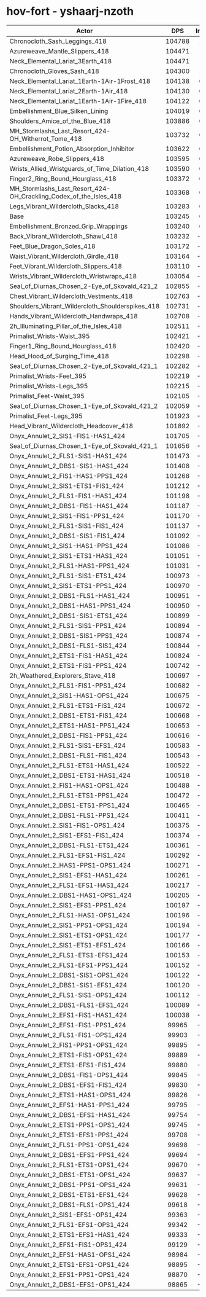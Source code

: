# hov-fort - yshaarj-nzoth
| Actor | DPS | Increase |
|---|:---:|:---:|
|Chronocloth_Sash_Leggings_418|104788|1.49%|
|Azureweave_Mantle_Slippers_418|104471|1.19%|
|Neck_Elemental_Lariat_3Earth_418|104471|1.19%|
|Chronocloth_Gloves_Sash_418|104300|1.02%|
|Neck_Elemental_Lariat_1Earth-1Air-1Frost_418|104138|0.86%|
|Neck_Elemental_Lariat_2Earth-1Air_418|104130|0.86%|
|Neck_Elemental_Lariat_1Earth-1Air-1Fire_418|104122|0.85%|
|Embellishment_Blue_Silken_Lining|104019|0.75%|
|Shoulders_Amice_of_the_Blue_418|103886|0.62%|
|MH_Stormlashs_Last_Resort_424-OH_Witherrot_Tome_418|103732|0.47%|
|Embellishment_Potion_Absorption_Inhibitor|103622|0.37%|
|Azureweave_Robe_Slippers_418|103595|0.34%|
|Wrists_Allied_Wristguards_of_Time_Dilation_418|103590|0.33%|
|Finger2_Ring_Bound_Hourglass_418|103372|0.12%|
|MH_Stormlashs_Last_Resort_424-OH_Crackling_Codex_of_the_Isles_418|103368|0.12%|
|Legs_Vibrant_Wildercloth_Slacks_418|103283|0.04%|
|Base|103245|0.00%|
|Embellishment_Bronzed_Grip_Wrappings|103240|0.00%|
|Back_Vibrant_Wildercloth_Shawl_418|103232|-0.01%|
|Feet_Blue_Dragon_Soles_418|103172|-0.07%|
|Waist_Vibrant_Wildercloth_Girdle_418|103164|-0.08%|
|Feet_Vibrant_Wildercloth_Slippers_418|103110|-0.13%|
|Wrists_Vibrant_Wildercloth_Wristwraps_418|103054|-0.18%|
|Seal_of_Diurnas_Chosen_2-Eye_of_Skovald_421_2|102855|-0.38%|
|Chest_Vibrant_Wildercloth_Vestments_418|102763|-0.47%|
|Shoulders_Vibrant_Wildercloth_Shoulderspikes_418|102731|-0.50%|
|Hands_Vibrant_Wildercloth_Handwraps_418|102708|-0.52%|
|2h_Illuminating_Pillar_of_the_Isles_418|102511|-0.71%|
|Primalist_Wrists-Waist_395|102421|-0.80%|
|Finger1_Ring_Bound_Hourglass_418|102420|-0.80%|
|Head_Hood_of_Surging_Time_418|102298|-0.92%|
|Seal_of_Diurnas_Chosen_2-Eye_of_Skovald_421_1|102282|-0.93%|
|Primalist_Wrists-Feet_395|102219|-0.99%|
|Primalist_Wrists-Legs_395|102215|-1.00%|
|Primalist_Feet-Waist_395|102105|-1.10%|
|Seal_of_Diurnas_Chosen_1-Eye_of_Skovald_421_2|102059|-1.15%|
|Primalist_Feet-Legs_395|101923|-1.28%|
|Head_Vibrant_Wildercloth_Headcover_418|101892|-1.31%|
|Onyx_Annulet_2_SIS1-FIS1-HAS1_424|101705|-1.49%|
|Seal_of_Diurnas_Chosen_1-Eye_of_Skovald_421_1|101656|-1.54%|
|Onyx_Annulet_2_FLS1-SIS1-HAS1_424|101473|-1.72%|
|Onyx_Annulet_2_DBS1-SIS1-HAS1_424|101408|-1.78%|
|Onyx_Annulet_2_FIS1-HAS1-PPS1_424|101268|-1.91%|
|Onyx_Annulet_2_SIS1-ETS1-FIS1_424|101212|-1.97%|
|Onyx_Annulet_2_FLS1-FIS1-HAS1_424|101198|-1.98%|
|Onyx_Annulet_2_DBS1-FIS1-HAS1_424|101187|-1.99%|
|Onyx_Annulet_2_SIS1-FIS1-PPS1_424|101170|-2.01%|
|Onyx_Annulet_2_FLS1-SIS1-FIS1_424|101137|-2.04%|
|Onyx_Annulet_2_DBS1-SIS1-FIS1_424|101092|-2.09%|
|Onyx_Annulet_2_SIS1-HAS1-PPS1_424|101086|-2.09%|
|Onyx_Annulet_2_SIS1-ETS1-HAS1_424|101051|-2.13%|
|Onyx_Annulet_2_FLS1-HAS1-PPS1_424|101031|-2.14%|
|Onyx_Annulet_2_FLS1-SIS1-ETS1_424|100973|-2.20%|
|Onyx_Annulet_2_SIS1-ETS1-PPS1_424|100970|-2.20%|
|Onyx_Annulet_2_DBS1-FLS1-HAS1_424|100951|-2.22%|
|Onyx_Annulet_2_DBS1-HAS1-PPS1_424|100950|-2.22%|
|Onyx_Annulet_2_DBS1-SIS1-ETS1_424|100899|-2.27%|
|Onyx_Annulet_2_FLS1-SIS1-PPS1_424|100894|-2.28%|
|Onyx_Annulet_2_DBS1-SIS1-PPS1_424|100874|-2.30%|
|Onyx_Annulet_2_DBS1-FLS1-SIS1_424|100844|-2.33%|
|Onyx_Annulet_2_ETS1-FIS1-HAS1_424|100824|-2.34%|
|Onyx_Annulet_2_ETS1-FIS1-PPS1_424|100742|-2.42%|
|2h_Weathered_Explorers_Stave_418|100697|-2.47%|
|Onyx_Annulet_2_FLS1-FIS1-PPS1_424|100682|-2.48%|
|Onyx_Annulet_2_SIS1-HAS1-OPS1_424|100675|-2.49%|
|Onyx_Annulet_2_FLS1-ETS1-FIS1_424|100672|-2.49%|
|Onyx_Annulet_2_DBS1-ETS1-FIS1_424|100668|-2.50%|
|Onyx_Annulet_2_ETS1-HAS1-PPS1_424|100653|-2.51%|
|Onyx_Annulet_2_DBS1-FIS1-PPS1_424|100616|-2.55%|
|Onyx_Annulet_2_FLS1-SIS1-EFS1_424|100583|-2.58%|
|Onyx_Annulet_2_DBS1-FLS1-FIS1_424|100543|-2.62%|
|Onyx_Annulet_2_FLS1-ETS1-HAS1_424|100522|-2.64%|
|Onyx_Annulet_2_DBS1-ETS1-HAS1_424|100518|-2.64%|
|Onyx_Annulet_2_FIS1-HAS1-OPS1_424|100488|-2.67%|
|Onyx_Annulet_2_FLS1-ETS1-PPS1_424|100472|-2.69%|
|Onyx_Annulet_2_DBS1-ETS1-PPS1_424|100465|-2.69%|
|Onyx_Annulet_2_DBS1-FLS1-PPS1_424|100411|-2.74%|
|Onyx_Annulet_2_SIS1-FIS1-OPS1_424|100375|-2.78%|
|Onyx_Annulet_2_SIS1-EFS1-FIS1_424|100374|-2.78%|
|Onyx_Annulet_2_DBS1-FLS1-ETS1_424|100361|-2.79%|
|Onyx_Annulet_2_FLS1-EFS1-FIS1_424|100292|-2.86%|
|Onyx_Annulet_2_HAS1-PPS1-OPS1_424|100271|-2.88%|
|Onyx_Annulet_2_SIS1-EFS1-HAS1_424|100261|-2.89%|
|Onyx_Annulet_2_FLS1-EFS1-HAS1_424|100217|-2.93%|
|Onyx_Annulet_2_DBS1-HAS1-OPS1_424|100205|-2.94%|
|Onyx_Annulet_2_SIS1-EFS1-PPS1_424|100197|-2.95%|
|Onyx_Annulet_2_FLS1-HAS1-OPS1_424|100196|-2.95%|
|Onyx_Annulet_2_SIS1-PPS1-OPS1_424|100194|-2.96%|
|Onyx_Annulet_2_SIS1-ETS1-OPS1_424|100177|-2.97%|
|Onyx_Annulet_2_SIS1-ETS1-EFS1_424|100166|-2.98%|
|Onyx_Annulet_2_FLS1-ETS1-EFS1_424|100153|-2.99%|
|Onyx_Annulet_2_FLS1-EFS1-PPS1_424|100152|-3.00%|
|Onyx_Annulet_2_DBS1-SIS1-OPS1_424|100122|-3.02%|
|Onyx_Annulet_2_DBS1-SIS1-EFS1_424|100120|-3.03%|
|Onyx_Annulet_2_FLS1-SIS1-OPS1_424|100112|-3.03%|
|Onyx_Annulet_2_DBS1-FLS1-EFS1_424|100089|-3.06%|
|Onyx_Annulet_2_EFS1-FIS1-HAS1_424|100038|-3.11%|
|Onyx_Annulet_2_EFS1-FIS1-PPS1_424|99965|-3.18%|
|Onyx_Annulet_2_FLS1-FIS1-OPS1_424|99903|-3.24%|
|Onyx_Annulet_2_FIS1-PPS1-OPS1_424|99895|-3.24%|
|Onyx_Annulet_2_ETS1-FIS1-OPS1_424|99889|-3.25%|
|Onyx_Annulet_2_ETS1-EFS1-FIS1_424|99880|-3.26%|
|Onyx_Annulet_2_DBS1-FIS1-OPS1_424|99845|-3.29%|
|Onyx_Annulet_2_DBS1-EFS1-FIS1_424|99830|-3.31%|
|Onyx_Annulet_2_ETS1-HAS1-OPS1_424|99826|-3.31%|
|Onyx_Annulet_2_EFS1-HAS1-PPS1_424|99795|-3.34%|
|Onyx_Annulet_2_DBS1-EFS1-HAS1_424|99754|-3.38%|
|Onyx_Annulet_2_ETS1-PPS1-OPS1_424|99745|-3.39%|
|Onyx_Annulet_2_ETS1-EFS1-PPS1_424|99708|-3.43%|
|Onyx_Annulet_2_FLS1-PPS1-OPS1_424|99698|-3.44%|
|Onyx_Annulet_2_DBS1-EFS1-PPS1_424|99694|-3.44%|
|Onyx_Annulet_2_FLS1-ETS1-OPS1_424|99670|-3.46%|
|Onyx_Annulet_2_DBS1-ETS1-OPS1_424|99637|-3.49%|
|Onyx_Annulet_2_DBS1-PPS1-OPS1_424|99631|-3.50%|
|Onyx_Annulet_2_DBS1-ETS1-EFS1_424|99628|-3.50%|
|Onyx_Annulet_2_DBS1-FLS1-OPS1_424|99618|-3.51%|
|Onyx_Annulet_2_SIS1-EFS1-OPS1_424|99363|-3.76%|
|Onyx_Annulet_2_FLS1-EFS1-OPS1_424|99342|-3.78%|
|Onyx_Annulet_2_ETS1-EFS1-HAS1_424|99333|-3.79%|
|Onyx_Annulet_2_EFS1-FIS1-OPS1_424|99129|-3.99%|
|Onyx_Annulet_2_EFS1-HAS1-OPS1_424|98984|-4.13%|
|Onyx_Annulet_2_ETS1-EFS1-OPS1_424|98895|-4.21%|
|Onyx_Annulet_2_EFS1-PPS1-OPS1_424|98870|-4.24%|
|Onyx_Annulet_2_DBS1-EFS1-OPS1_424|98865|-4.24%|
